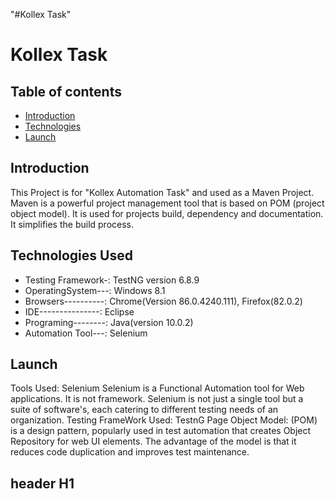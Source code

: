 "#Kollex  Task" 
# Kollex Task
## Table of contents
* [Introduction](#intoduction)
* [Technologies](#technologies)
* [Launch](#launch)
## Introduction
This Project is for "Kollex Automation Task" and used as a Maven Project. Maven is a powerful project management tool that is based on POM (project object model). It is used for projects build, dependency and documentation. It simplifies the build process.  
## Technologies Used
* Testing Framework-: TestNG version 6.8.9
* OperatingSystem---: Windows 8.1
* Browsers----------: Chrome(Version 86.0.4240.111), Firefox(82.0.2)
* IDE---------------: Eclipse
* Programing--------: Java(version  10.0.2)
* Automation Tool---: Selenium
## Launch
Tools Used: Selenium
Selenium is a Functional Automation tool for Web applications. It is not framework. Selenium is not just a single tool but a suite of software's, each catering to different testing needs of an organization.
Testing FrameWork Used: TestnG
Page Object Model: (POM) is a design pattern, popularly used in test automation that creates Object Repository for web UI elements. The advantage of the model is that it reduces code duplication and improves test maintenance.
## header H1
